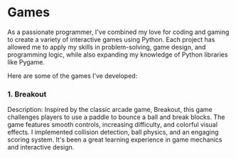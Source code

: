 # Games
As a passionate programmer, I've combined my love for coding and gaming to create a variety of interactive games using Python. Each project has allowed me to apply my skills in problem-solving, game design, and programming logic, while also expanding my knowledge of Python libraries like Pygame.

Here are some of the games I’ve developed:
<h3>1. Breakout</h3>
Description: Inspired by the classic arcade game, Breakout, this game challenges players to use a paddle to bounce a ball and break blocks. The game features smooth controls, increasing difficulty, and colorful visual effects. I implemented collision detection, ball physics, and an engaging scoring system. It's been a great learning experience in game mechanics and interactive design.
